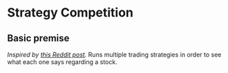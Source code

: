 # Strategy Competition
## Basic premise
*Inspired by [this Reddit post](https://www.reddit.com/r/Trading/comments/1kis7ls/building_a_tool_that_tells_you_what_30_trading/).* Runs multiple trading strategies in order to see what each one says regarding a stock.
